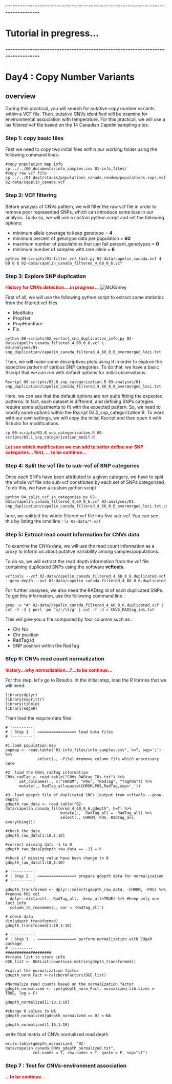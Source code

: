 ### -------------------------------------------------------------------------------
# Tutorial in pregress...
### -------------------------------------------------------------------------------
# Day4 : Copy Number Variants

## overview
During this practical, you will search for putative copy number variants within a VCF file. Then. putative CNVs identified will be examine for environmental association with temperature. For this practical, we will use a lax filtered vcf file based on the 14 Canadian Capelin sampling sites.

### Step 1: copy basic files
First we need to copy two initial files within our working folder using the following command lines:
```
#copy population map info
cp ../../00_documents/info_samples.csv 01-info_files/
#copy raw vcf file
cp ../../01_day1/stacks/populations_canada_random/populations.snps.vcf 02-data/capelin_canada.vcf
```
### Step 2: VCF filtering
Before analysis of CNVs pattern, we will filter the raw vcf file in order to remove poor represented SNPs, which can introduce some bias in our analysis.
To do so, we will use a custom python script and set the following options:
* minimum allele coverage to keep genotype = **4**
* minimum percent of genotype data per population = **60**
* maximum number of populations that can fail percent_genotypes = **0**
* minimum number of samples with rare allele = **6**

```
python 00-scripts/01-filter_vcf_fast.py 02-data/capelin_canada.vcf 4 60 0 6 02-data/capelin_canada_filtered_4_60_0_6.vcf
```
### Step 3: Explore SNP duplication
<span style="color:red">**History for CNVs detection....in progress...** </span>
![McKinney](05-readme_img/McKinney_theoretical_pattern.png)



First of all, we will use the following python script to extract some statistics from the filtered vcf files
* MedRatio
* PropHet
* PropHomRare
* Fis

```
python 00-scripts/02_exrtact_snp_duplication_info.py 02-data/capelin_canada_filtered_4_60_0_6.vcf \
03-analyses/01-snp_duplication/capelin_canada_filtered_4_60_0_6_overmerged_loci.txt
```
Then, we will make some descriptives plots using R in order to explore the expective pattern of various SNP categories. To do that, we have a basic Rscript that we can run with default options for initial observations.
```
Rscript 00-scripts/03.0_snp_categorization.R 03-analyses/01-snp_duplication/capelin_canada_filtered_4_60_0_6_overmerged_loci.txt
```
Here, we can see that the default options are not quite fitting the expected patterns. In fact, each dataset is different, and defining SNPs categies require some adjustments to fit with the expected pattern. So, we need to modify some options within the Rscript 03.0_snp_categorization.R.
To work with our own settings, we will copy the initial Rscript and then open it with Rstudio for modifications.
```
cp 00-scripts/03.0_snp_categorization.R 00-scripts/03.1_snp_categorization_modif.R
```
<span style="color:red">**Let see which modification we can add to better define our SNP categories...
first, ... to be continue...** </span>

### Step 4: Split the vcf file to sub-vcf of SNP categories
Once each SNPs have been attributed to a given category, we have to split the whole vcf file into sub-vcf constituted by each set of SNPs categorized.
To do this, we have a custum python script
```
python 04_split_vcf_in_categories.py 02-data/capelin_canada_filtered_4_60_0_6.vcf 03-analyses/01-snp_duplication/capelin_canada_filtered_4_60_0_6_overmerged_loci.txt.categorized
```
here, we splitted the whole filtered vcf file into five sub-vcf.
You can see this by listing the cmd line : ``ls 02-data/*.vcf``

### Step 5: Extract read count information for CNVs data
To examine the CNVs data, we will use the read count information as a proxy to inform us about putative variability among samples/populations.

To do so, we will extract the read depth information from the vcf file containing duplicated SNPs using the software **vcftools**.
```
vcftools --vcf 02-data/capelin_canada_filtered_4_60_0_6.duplicated.vcf --geno-depth --out 02-data/capelin_canada_filtered_4_60_0_6.duplicated
```
For further analyses, we also need the RADtag id of each duplicated SNPs. To get this information, use the following command line :
```
grep -v "#" 02-data/capelin_canada_filtered_4_60_0_6.duplicated.vcf | cut -f -3 | perl -pe 's/:/\t/g' | cut -f -4 > CNVS_RADtag_ids.txt
```
This will give you a file composed by four columns such as :
* Chr No
* Chr position
* RadTag id
* SNP position within the RadTag

### Step 6: CNVs read count normalization
<span style="color:red">**history...why normalization...?...to be continue...** </span>

For this step, let's go to Rstudio.
In the initial step, load the R libriries that we will need.
```
library(dplyr)
library(magrittr)
library(tibble)
library(edgeR)
```
Then load the require data files.
```
# |---------|
# | Step 1  | ================> load data files
# |---------|

#1.load population map
popmap <- read.table("01-info_files/info_samples.csv", h=T, sep=';') %>%
              select(., -file) #remove column file which unecessary here

#2. load the CNVs_radTag information
CNVs_radTag <- read.table("CNVs_RADtag_IDs.txt") %>%
      set_colnames(., c("CHROM", "POS", "RadTag", "TagPOS")) %>%
      mutate(., RadTag_all=paste(CHROM,POS,RadTag,sep='_'))

#3. load gdepth file of duplicated SNPs (output from vcftools --geno-depth)
gdepth_raw_data <- read.table("02-data/capelin_canada_filtered_4_60_0_6.gdepth", h=T) %>%
                        mutate(.,  RadTag_all =  RadTag_all) %>%
                        select(., CHROM, POS, RadTag_all, everything())

#check the data
gdepth_raw_data[1:10,1:10]

#correct missing data -1 to 0
gdepth_raw_data[gdepth_raw_data == -1] = 0

#check if missing value have been change to 0
gdepth_raw_data[1:10,1:10]

```

```
# |---------|
# | Step 2  | ================> prepare gdepth data for normalization
# |---------|

gdepth_transformed <- dplyr::select(gdepth_raw_data, -CHROM, -POS) %>% #remove POS col
  dplyr::distinct(., RadTag_all, .keep_all=TRUE) %>% #keep only one loci info
  column_to_rownames(., var = 'RadTag_all')

# check data
dim(gdepth_transformed)
gdepth_transformed[1:10,1:10]
```

```
# |---------|
# | Step 3  | ================> perform normalization with EdgeR package
# |---------|
####################
#create list to store info
DGE_list <- DGEList(counts=as.matrix(gdepth_transformed))

#calcul the normalization factor
gdepth_norm_Fact <-calcNormFactors(DGE_list)

#Normalize read counts based on the normalization factor
gdepth_normalized <- cpm(gdepth_norm_Fact, normalized.lib.sizes = TRUE, log = F)

gdepth_normalized[1:10,1:10]

#change 0 values to NA
gdepth_normalized[gdepth_normalized == 0] <-NA

gdepth_normalized[1:10,1:10]
```
write final matrix of CNVs normalized read depth
```
write.table(gdepth_normalized, "02-data/capelin_canada_CNVs_gdepth_normalized.txt",
            col.names = T, row.names = T, quote = F, sep="\t")
```
### Step 7 : Test for CNVs-environment association
<span style="color:red">**...to be continue...** </span>
